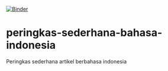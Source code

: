 [![Binder](https://mybinder.org/badge_logo.svg)](https://mybinder.org/v2/gh/futsuhotaru/peringkas-sederhana-bahasa-indonesia/HEAD)

# peringkas-sederhana-bahasa-indonesia
Peringkas sederhana artikel berbahasa indonesia
